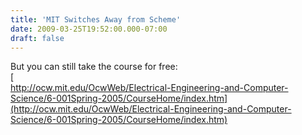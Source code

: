 ```yaml
---
title: 'MIT Switches Away from Scheme'
date: 2009-03-25T19:52:00.000-07:00
draft: false
---
```


But you can still take the course for free:  
[  
http://ocw.mit.edu/OcwWeb/Electrical-Engineering-and-Computer-Science/6-001Spring-2005/CourseHome/index.htm](http://ocw.mit.edu/OcwWeb/Electrical-Engineering-and-Computer-Science/6-001Spring-2005/CourseHome/index.htm)